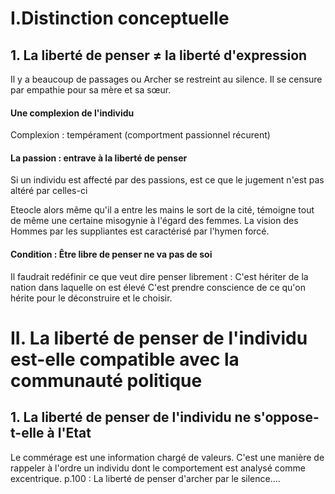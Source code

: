 # I.Distinction conceptuelle
## 1. La liberté de penser $\neq$ la liberté d'expression
Il y a beaucoup de passages ou Archer se restreint au silence. 
Il se censure par empathie pour sa mère et sa sœur. 

#### Une complexion de l'individu
Complexion : tempérament (comportment passionnel récurent)

#### La passion : entrave à la liberté de penser
Si un individu est affecté par des passions, est ce que le jugement n'est pas altéré par celles-ci

Eteocle alors même qu'il a entre les mains le sort de la cité, témoigne tout de même une certaine misogynie à l'égard des femmes. 
La vision des Hommes par les suppliantes est caractérisé par l'hymen forcé. 

#### Condition : Être libre de penser ne va pas de soi
Il faudrait redéfinir ce que veut dire penser librement : 
C'est hériter de la nation dans laquelle on est élevé
C'est prendre conscience de ce qu'on hérite pour le déconstruire et le choisir. 

# II. La liberté de penser de l'individu est-elle compatible avec la communauté politique
## 1. La liberté de penser de l'individu ne s'oppose-t-elle à l'Etat
Le commérage est une information chargé de valeurs.
C'est une manière de rappeler à l'ordre un individu dont le comportement est analysé comme excentrique. 
p.100 : La liberté de penser d'archer par le silence....
